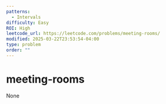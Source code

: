 ```yaml
---
patterns:
  - Intervals
difficulty: Easy
ROI: High
leetcode_url: https://leetcode.com/problems/meeting-rooms/
modified: 2025-03-22T23:53:54-04:00
type: problem
order: ""
---
```


# meeting-rooms

None
